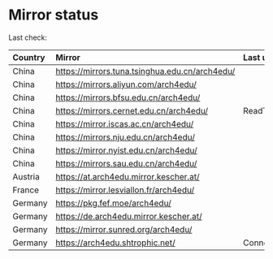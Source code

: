 <script src="./time.js"></script>
# Mirror status
Last check: <script type="text/javascript">localize(1754419333.8043864);</script>

|Country|Mirror|Last update|
|:------|:-----|:----------|
|China|https://mirrors.tuna.tsinghua.edu.cn/arch4edu/|<script type="text/javascript">localize(1754376915);</script>|
|China|https://mirrors.aliyun.com/arch4edu/|<script type="text/javascript">localize(1754376915);</script>|
|China|https://mirrors.bfsu.edu.cn/arch4edu/|<script type="text/javascript">localize(1754376915);</script>|
|China|https://mirrors.cernet.edu.cn/arch4edu/|ReadTimeout|
|China|https://mirror.iscas.ac.cn/arch4edu/|<script type="text/javascript">localize(1754376915);</script>|
|China|https://mirrors.nju.edu.cn/arch4edu/|<script type="text/javascript">localize(1754333557);</script>|
|China|https://mirror.nyist.edu.cn/arch4edu/|<script type="text/javascript">localize(1754376915);</script>|
|China|https://mirrors.sau.edu.cn/arch4edu/|<script type="text/javascript">localize(1754074315);</script>|
|Austria|https://at.arch4edu.mirror.kescher.at/|<script type="text/javascript">localize(1754376915);</script>|
|France|https://mirror.lesviallon.fr/arch4edu/|<script type="text/javascript">localize(1754376915);</script>|
|Germany|https://pkg.fef.moe/arch4edu/|<script type="text/javascript">localize(1754376915);</script>|
|Germany|https://de.arch4edu.mirror.kescher.at/|<script type="text/javascript">localize(1754376915);</script>|
|Germany|https://mirror.sunred.org/arch4edu/|<script type="text/javascript">localize(1754376915);</script>|
|Germany|https://arch4edu.shtrophic.net/|ConnectionError|

<script src="./tablefilter/tablefilter.js"></script>
<script src="./table.js"></script>